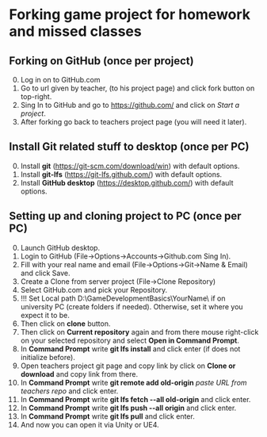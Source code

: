 # Forking game project for homework and missed classes

## Forking on GitHub (once per project)

0. Log in on to GitHub.com
1. Go to url given by teacher, (to his project page) and click fork button on top-right.
2. Sing In to GitHub and go to https://github.com/ and click on *Start a project*.
3. After forking go back to teachers project page (you will need it later).

## Install Git related stuff to desktop (once per PC)

0. Install **git** (https://git-scm.com/download/win) with default options.
1. Install **git-lfs** (https://git-lfs.github.com/) with default options. 
2. Install **GitHub desktop** (https://desktop.github.com/) with default options.

## Setting up and cloning project to PC (once per PC)

0. Launch GitHub desktop.
1. Login to GitHub (File->Options->Accounts->Github.com Sing In).
2. Fill with your real name and email (File->Options->Git->Name & Email) and click Save.
3. Create a Clone from server project (File->Clone Repository)
4. Select GitHub.com and pick your Repository.
5. !!! Set Local path D:\GameDevelopmentBasics\YourName\ if on university PC (create folders if needed). Otherwise, set it where you expect it to be.
6. Then click on **clone** button.
7. Then click on **Current repository** again and from there mouse right-click on your selected repository and select **Open in Command Prompt**.
8. In **Command Prompt** write **git lfs install** and click enter (if does not initialize before).
9. Open teachers project git page and copy link by click on **Clone or download** and copy link from there.
10. In **Command Prompt** write **git remote add old-origin** *paste URL from teachers repo* and click enter.
11. In **Command Prompt** write **git lfs fetch --all old-origin** and click enter.
12. In **Command Prompt** write **git lfs push --all origin** and click enter.
13. In **Command Prompt** write **git lfs pull** and click enter.
14. And now you can open it via Unity or UE4.
